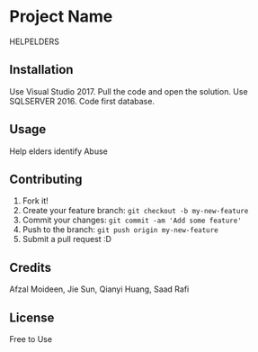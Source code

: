 # Project Name

HELPELDERS

## Installation
Use Visual Studio 2017. Pull the code and open the solution.
Use SQLSERVER 2016. Code first database. 

## Usage
Help elders identify Abuse

## Contributing

1. Fork it!
2. Create your feature branch: `git checkout -b my-new-feature`
3. Commit your changes: `git commit -am 'Add some feature'`
4. Push to the branch: `git push origin my-new-feature`
5. Submit a pull request :D



## Credits

Afzal Moideen,
Jie Sun,
Qianyi Huang,
Saad Rafi


## License

Free to Use
